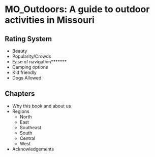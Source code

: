 # MO_Outdoors: A guide to outdoor activities in Missouri

## Rating System
- Beauty
- Popularity/Crowds
- Ease of navigation*******
- Camping options
- Kid friendly
- Dogs Allowed

## Chapters

- Why this book and about us
- Regions
  - North 
  - East
  - Southeast
  - South
  - Central
  - West
- Acknowledgements
